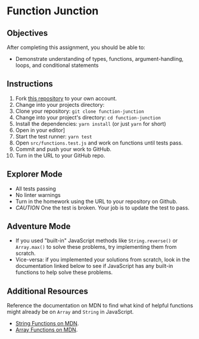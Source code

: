 # Function Junction

## Objectives

After completing this assignment, you should be able to:

* Demonstrate understanding of types, functions, argument-handling, loops, and conditional statements

## Instructions

1. Fork [this repository](https://github.com/tiy-tpa-fee/function-junction) to your own account.
2. Change into your projects directory:
3. Clone your repository: `git clone function-junction`
4. Change into your project's directory: `cd function-junction`
5. Install the dependencies: `yarn install` (or just `yarn` for short)
6. Open in your editor]
7. Start the test runner: `yarn test`
7. Open `src/functions.test.js` and work on functions until tests pass.
8. Commit and push your work to GitHub.
9. Turn in the URL to your GitHub repo.

## Explorer Mode

- All tests passing
- No linter warnings
- Turn in the homework using the URL to your repository on Github.
- *CAUTION* One the test is broken. Your job is to update the test to pass.

## Adventure Mode

- If you used "built-in" JavaScript methods like `String.reverse()` or `Array.max()` to solve these problems, try implementing them from scratch.
- Vice-versa: if you implemented your solutions from scratch, look in the documentation linked below to see if JavaScript has any built-in functions to help solve these problems.

## Additional Resources

Reference the documentation on MDN to find what kind of helpful functions might already be on `Array` and `String` in JavaScript.

- [String Functions on MDN](https://developer.mozilla.org/en-US/docs/Web/JavaScript/Reference/Global_Objects/String).
- [Array Functions on MDN](https://developer.mozilla.org/en-US/docs/Web/JavaScript/Reference/Global_Objects/Array).

